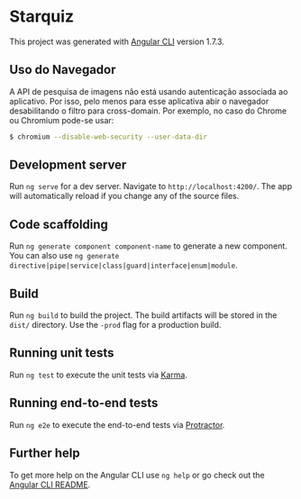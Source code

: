 # Starquiz

This project was generated with [Angular CLI](https://github.com/angular/angular-cli) version 1.7.3.

## Uso do Navegador
A API de pesquisa de imagens não está usando autenticação associada ao aplicativo. Por isso, pelo menos para esse aplicativa abir o navegador desabilitando o filtro para cross-domain. Por exemplo, no caso do Chrome ou Chromium pode-se usar:
```bash
$ chromium --disable-web-security --user-data-dir
```
## Development server

Run `ng serve` for a dev server. Navigate to `http://localhost:4200/`. The app will automatically reload if you change any of the source files.

## Code scaffolding

Run `ng generate component component-name` to generate a new component. You can also use `ng generate directive|pipe|service|class|guard|interface|enum|module`.

## Build

Run `ng build` to build the project. The build artifacts will be stored in the `dist/` directory. Use the `-prod` flag for a production build.

## Running unit tests

Run `ng test` to execute the unit tests via [Karma](https://karma-runner.github.io).

## Running end-to-end tests

Run `ng e2e` to execute the end-to-end tests via [Protractor](http://www.protractortest.org/).

## Further help

To get more help on the Angular CLI use `ng help` or go check out the [Angular CLI README](https://github.com/angular/angular-cli/blob/master/README.md).
